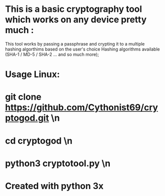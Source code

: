 # This is a basic cryptography tool which works on any device pretty much :
This tool works by passing a passphrase and crypting it to a multiple hashing algorthims based on the user's choice Hashing algorithms available (SHA-1 / MD-5 / SHA-2 ... and so much more);
# Usage Linux:
  # git clone https://github.com/Cythonist69/cryptogod.git \n
  # cd cryptogod \n
  # python3 cryptotool.py \n

# Created with python 3x

